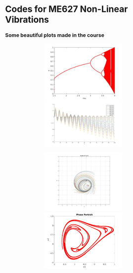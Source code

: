 # Codes for ME627 Non-Linear Vibrations 
### Some beautiful plots made in the course 
<p align="center">
  <img width='50%' src="Images/BifurcationDiagramLogMap.jpg" title="Bifurcation Diagram for the Logistic Map">
  <img width='50%' src="Images/avg5.jpg" title="Averaging">
</p>
<p align="center">
  <img width='50%' src="Images/entrain_d2_F2.4.jpg" title="Entrainment">
  <img width='50%' src="Images/phase_port_IC_chaos.jpg" title="Poincare Map phase portrait">
</p>
